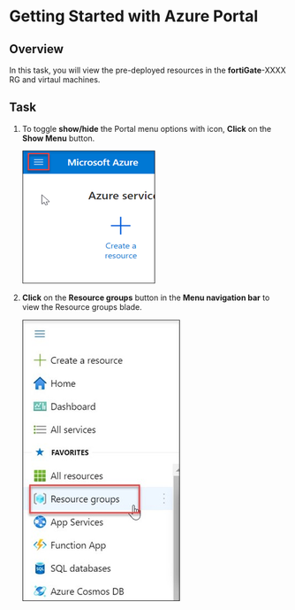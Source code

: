 # Getting Started with Azure Portal

## Overview

In this task, you will view the pre-deployed resources in the **fortiGate**-XXXX RG and virtaul machines.

## Task

1. To toggle **show/hide** the Portal menu options with icon, **Click** on the **Show Menu** button.
 
    ![](../images/Picture1.png)
       
2. **Click** on the **Resource groups** button in the **Menu navigation bar** to view the Resource groups blade.

    ![](../images/Picture2.jpg)
